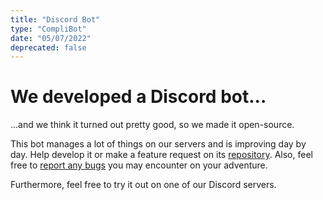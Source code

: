```yaml
---
title: "Discord Bot"
type: "CompliBot"
date: "05/07/2022"
deprecated: false
---
```


# We developed a Discord bot...
...and we think it turned out pretty good, so we made it open-source.

This bot manages a lot of things on our servers and is improving day by day.
Help develop it or make a feature request on its [repository](https://github.com/Faithful-Resource-Pack/Discord-Bot).
Also, feel free to [report any bugs](https://github.com/Faithful-Resource-Pack/Discord-Bot/labels/bug) you may encounter on your adventure.

Furthermore, feel free to try it out on one of our Discord servers.
